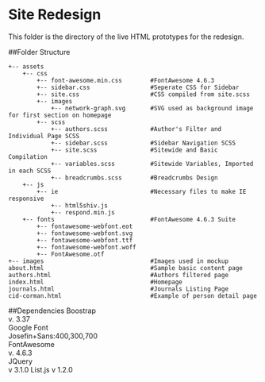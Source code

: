 # Site Redesign
This folder is the directory of the live HTML prototypes for the redesign. 

##Folder Structure

    +-- assets
        +-- css
            +-- font-awesome.min.css        #FontAwesome 4.6.3
            +-- sidebar.css                 #Seperate CSS for Sidebar
            +-- site.css                    #CSS compiled from site.scss
            +-- images
                +-- network-graph.svg       #SVG used as background image for first section on homepage
            +-- scss  
                +-- authors.scss            #Author's Filter and Individual Page SCSS  
                +-- sidebar.scss            #Sidebar Navigation SCSS
                +-- site.scss               #Sitewide and Basic Compilation  
                +-- variables.scss          #Sitewide Variables, Imported in each SCSS  
                +-- breadcrumbs.scss        #Breadcrumbs Design
        +-- js
            +-- ie                          #Necessary files to make IE responsive
                +-- html5shiv.js
                +-- respond.min.js
        +-- fonts                           #FontAwesome 4.6.3 Suite
            +-- fontawesome-webfont.eot
            +-- fontawesome-webfont.svg
            +-- fontawesome-webfont.ttf
            +-- fontawesome-webfont.woff
            +-- FontAwesome.otf
    +-- images                              #Images used in mockup
    about.html                              #Sample basic content page
    authors.html                            #Authors filtered page
    index.html                              #Homepage
    journals.html                           #Journals Listing Page
    cid-corman.html                         #Example of person detail page

##Dependencies
    Boostrap  
        v. 3.37  
    Google Font  
        Josefin+Sans:400,300,700  
    FontAwesome  
        v. 4.6.3  
    JQuery  
        v 3.1.0 
    List.js
        v 1.2.0     
    

